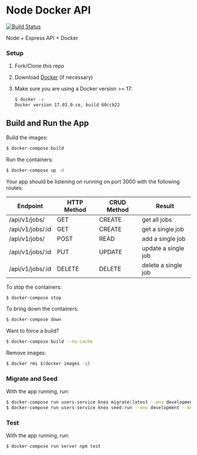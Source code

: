 # Node Docker API

[![Build Status](https://travis-ci.org/mjhea0/node-docker-api.svg?branch=master)](https://travis-ci.org/mjhea0/node-docker-api)

Node + Express API + Docker

### Setup

1. Fork/Clone this repo

1. Download [Docker](https://docs.docker.com/docker-for-mac/install/) (if necessary)

1. Make sure you are using a Docker version >= 17:

    ```sh
    $ docker -v
    Docker version 17.03.0-ce, build 60ccb22
    ```

## Build and Run the App

Build the images:

```sh
$ docker-compose build
```

Run the containers:

```sh
$ docker-compose up -d
```

Your app should be listening on running on port 3000 with the following routes:

| Endpoint         | HTTP Method  | CRUD Method | Result               |
|------------------|--------------|-------------|----------------------|
| /api/v1/jobs/    | GET          | CREATE      | get all jobs         |
| /api/v1/jobs/:id | GET          | CREATE      | get a single job     |
| /api/v1/jobs/    | POST         | READ        | add a single job     |
| /api/v1/jobs/:id | PUT          | UPDATE      | update a single job  |
| /api/v1/jobs/:id | DELETE       | DELETE      | delete a single job  |

To stop the containers:

```sh
$ docker-compose stop
```

To bring down the containers:

```sh
$ docker-compose down
```

Want to force a build?

```sh
$ docker-compose build --no-cache
```

Remove images:

```sh
$ docker rmi $(docker images -q)
```

### Migrate and Seed

With the app running, run:

```sh
$ docker-compose run users-service knex migrate:latest --env development --knexfile app/knexfile.js
$ docker-compose run users-service knex seed:run --env development --knexfile app/knexfile.js
```

### Test

With the app running, run:

```sh
$ docker-compose run server npm test
```
